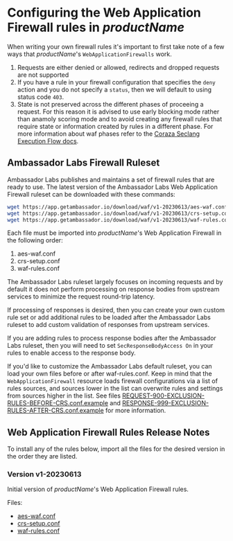 # Configuring the Web Application Firewall rules in $productName$

When writing your own firewall rules it's important to first take note of a few ways that $productName$'s `WebApplicationFirewalls` work.

1. Requests are either denied or allowed, redirects and dropped requests are not supported
2. If you have a rule in your firewall configuration that specifies the `deny` action and you do not specify a `status`, then we will default to
using status code `403`.
3. State is not preserved across the different phases of proceeing a request. For this reason it is advised to use early blocking mode
rather than anamoly scoring mode and to avoid creating any firewall rules that require state or information created by rules in a different phase. For more information about waf phases refer to the [Coraza Seclang Execution Flow docs][].

## Ambassador Labs Firewall Ruleset

Ambassador Labs publishes and maintains a set of firewall rules that are ready to use.
The latest version of the Ambassador Labs Web Application Firewall ruleset can be downloaded with these commands:

```bash
wget https://app.getambassador.io/download/waf/v1-20230613/aes-waf.conf
wget https://app.getambassador.io/download/waf/v1-20230613/crs-setup.conf
wget https://app.getambassador.io/download/waf/v1-20230613/waf-rules.conf
```

Each file must be imported into $productName$'s Web Application Firewall in the following order:

1. aes-waf.conf
2. crs-setup.conf
3. waf-rules.conf

The Ambassador Labs ruleset largely focuses on incoming requests and by default it does not perform processing on response bodies from upstream services to minimize the request round-trip latency.

If processing of responses is desired, then you can create your own custom rule set or add additional rules to be loaded after the Ambassador Labs ruleset to add custom validation of responses from upstream services.

If you are adding rules to process response bodies after the Ambassador Labs ruleset, then you will need to set `SecResponseBodyAccess On` in your rules to enable access to the response body.

If you'd like to customize the Ambassador Labs default ruleset, you can load your own files before or after waf-rules.conf. Keep in mind that the `WebApplicationFirewall` resource loads firewall configurations via a list of rules sources, and sources lower in the list can overwrite rules and settings from sources higher in the list. See files [REQUEST-900-EXCLUSION-RULES-BEFORE-CRS.conf.example][] and [RESPONSE-999-EXCLUSION-RULES-AFTER-CRS.conf.example][] for more information.

## Web Application Firewall Rules Release Notes

<Alert severity="info">
To install any of the rules below, import all the files for the desired version in the order they are listed.
</Alert>

### Version v1-20230613

Initial version of $productName$'s Web Application Firewall rules.

Files:

- [aes-waf.conf](https://app.getambassador.io/download/waf/v1-20230613/aes-waf.conf)
- [crs-setup.conf](https://app.getambassador.io/download/waf/v1-20230613/crs-setup.conf)
- [waf-rules.conf](https://app.getambassador.io/download/waf/v1-20230613/waf-rules.conf)

[REQUEST-900-EXCLUSION-RULES-BEFORE-CRS.conf.example]: https://github.com/coreruleset/coreruleset/blob/v4.0/dev/rules/REQUEST-900-EXCLUSION-RULES-BEFORE-CRS.conf.example
[RESPONSE-999-EXCLUSION-RULES-AFTER-CRS.conf.example]: https://github.com/coreruleset/coreruleset/blob/v4.0/dev/rules/RESPONSE-999-EXCLUSION-RULES-AFTER-CRS.conf.example
[Coraza Seclang Execution Flow docs]: https://coraza.io/docs/seclang/execution-flow/
